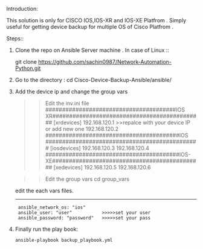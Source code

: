 Introduction:

This solution is only for CISCO IOS,IOS-XR and IOS-XE Platfrom .
Simply useful for getting device backup for multiple OS of Cisco Platfrom .

Steps::


1) Clone the repo on Ansible Server machine .
  In case of Linux ::
  
   git clone https://github.com/sachin0987/Network-Automation-Python.git
  
2) Go to the directory :
    cd Cisco-Device-Backup-Ansible/ansible/
    
3) Add the device ip and change the group vars
   >>Edit the inv.ini file
      #######################################IOS XR#############################################
      [xrdevices]
      192.168.120.1  >>repalce with your device IP  or add new one 
      192.168.120.2
      ########################################IOS ##############################################
      [iosdevices]
      192.168.120.3
      192.168.120.4
      ########################################IOS-XE#############################################
      [xedevices]
      192.168.120.5
      192.168.120.6
      
    >>Edit the group vars
      cd group_vars
     
      edit the each vars files.
     
      ---
        ansible_network_os: "ios"
        ansible_user: "user"           >>>>>set your user
        ansible_password: "password"   >>>>>set your pass
4) Finally run the play book:

       ansible-playbook backup_playbook.yml
       
       
